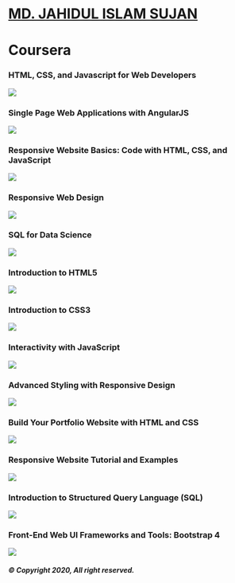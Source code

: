# [MD. JAHIDUL ISLAM SUJAN](https://jahidofficial.github.io)

# Coursera

### HTML, CSS, and Javascript for Web Developers

<img src="TDBRR3CVHGFY.jpg">

### Single Page Web Applications with AngularJS

<img src="8V4JVQ2XQZEG.jpg">

### Responsive Website Basics: Code with HTML, CSS, and JavaScript

<img src="X58NMXF76FXX.jpg">

### Responsive Web Design

<img src="4LXL5GRN4CCK.jpg">

### SQL for Data Science

<img src="9SLTK93GH6QR.jpg">

### Introduction to HTML5

<img src="85DGSSL2W79P.jpg">

### Introduction to CSS3

<img src="BLTX9FQWEUZP.jpg">

### Interactivity with JavaScript

<img src="HCKWBRSVA2VU.jpg">

### Advanced Styling with Responsive Design

<img src="7QSA2VK6N8EV.jpg">

### Build Your Portfolio Website with HTML and CSS

<img src="DTAMPCR53KT7.jpg">

### Responsive Website Tutorial and Examples

<img src="J4MZE9X2ZUKB.jpg">

### Introduction to Structured Query Language (SQL)

<img src="SZRRXF5HZSLT.jpg">

### Front-End Web UI Frameworks and Tools: Bootstrap 4

<img src="AMWG84TTJ5L5.jpg">


<!--### Building Database Applications in PHP-->
<!--### Building Web Applications in PHP-->
<!--### Front-End Web UI Frameworks and Tools: Bootstrap 4-->
<!--### JavaScript, jQuery, and JSON-->
<!--### Web Design for Everybody Capstone-->


##### &copy; Copyright 2020, All right reserved.